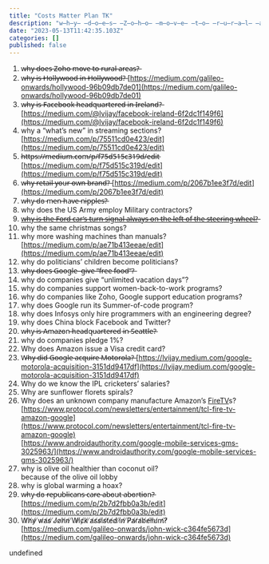 ```yaml
---
title: "Costs Matter Plan TK"
description: "w̶h̶y̶ ̶d̶o̶e̶s̶ ̶Z̶o̶h̶o̶ ̶m̶o̶v̶e̶ ̶t̶o̶ ̶r̶u̶r̶a̶l̶ ̶a̶r̶e̶a̶s̶?̶"
date: "2023-05-13T11:42:35.103Z"
categories: []
published: false
---
```


1.  w̶h̶y̶ ̶d̶o̶e̶s̶ ̶Z̶o̶h̶o̶ ̶m̶o̶v̶e̶ ̶t̶o̶ ̶r̶u̶r̶a̶l̶ ̶a̶r̶e̶a̶s̶?̶
2.  w̶h̶y̶ ̶i̶s̶ ̶H̶o̶l̶l̶y̶w̶o̶o̶d̶ ̶i̶n̶ ̶H̶o̶l̶l̶y̶w̶o̶o̶d̶?̶ [https://medium.com/galileo-onwards/hollywood-96b09db7de01](https://medium.com/galileo-onwards/hollywood-96b09db7de01)
3.  w̶h̶y̶ ̶i̶s̶ ̶F̶a̶c̶e̶b̶o̶o̶k̶ ̶h̶e̶a̶d̶q̶u̶a̶r̶t̶e̶r̶e̶d̶ ̶i̶n̶ ̶I̶r̶e̶l̶a̶n̶d̶?̶ [https://medium.com/@lvijay/facebook-ireland-6f2dc1f149f6](https://medium.com/@lvijay/facebook-ireland-6f2dc1f149f6)
4.  why a “what’s new” in streaming sections? [https://medium.com/p/75511cd0e423/edit](https://medium.com/p/75511cd0e423/edit)
5.  h̶t̶t̶p̶s̶:̶/̶/̶m̶e̶d̶i̶u̶m̶.̶c̶o̶m̶/̶p̶/̶f̶7̶5̶d̶5̶1̶5̶c̶3̶1̶9̶d̶/̶e̶d̶i̶t̶ [https://medium.com/p/f75d515c319d/edit](https://medium.com/p/f75d515c319d/edit)
6.  w̶h̶y̶ ̶r̶e̶t̶a̶i̶l̶ ̶y̶o̶u̶r̶ ̶o̶w̶n̶ ̶b̶r̶a̶n̶d̶?̶ [https://medium.com/p/2067b1ee3f7d/edit](https://medium.com/p/2067b1ee3f7d/edit)
7.  w̵h̵y̵ ̵d̵o̵ ̵m̵e̵n̵ ̵h̵a̵v̵e̵ ̵n̵i̵p̵p̵l̵e̵s̵?̵
8.  why does the US Army employ Military contractors?
9.  [w̶h̶y̶ ̶i̶s̶ ̶t̶h̶e̶ ̶F̶o̶r̶d̶ ̶c̶a̶r̶’̶s̶ ̶t̶u̶r̶n̶ ̶s̶i̶g̶n̶a̶l̶ ̶a̶l̶w̶a̶y̶s̶ ̶o̶n̶ ̶t̶h̶e̶ ̶l̶e̶f̶t̶ ̶o̶f̶ ̶t̶h̶e̶ ̶s̶t̶e̶e̶r̶i̶n̶g̶ ̶w̶h̶e̶e̶l̶?̶](https://medium.com/galileo-onwards/volkswagens-61ab4f53e38b) 
10.  why the same christmas songs?
11.  why more washing machines than manuals? [https://medium.com/p/ae71b413eeae/edit](https://medium.com/p/ae71b413eeae/edit)
12.  why do politicians’ children become politicians?
13.  w̶h̶y̶ ̶d̶o̶e̶s̶ ̶G̶o̶o̶g̶l̶e̶ ̶ ̶g̶i̶v̶e̶ ̶”̶f̶r̶e̶e̶ ̶f̶o̶o̶d̶”̶?̶
14.  why do companies give “unlimited vacation days”?
15.  why do companies support women-back-to-work programs?
16.  why do companies like Zoho, Google support education programs?
17.  why does Google run its Summer-of-code program?
18.  why does Infosys only hire programmers with an engineering degree?
19.  why does China block Facebook and Twitter?
20.  w̵h̵y̵ ̵i̵s̵ ̵A̵m̵a̵z̵o̵n̵ ̵h̵e̵a̵d̵q̵u̵a̵r̵t̵e̵r̵e̵d̵ ̵i̵n̵ ̵S̵e̵a̵t̵t̵l̵e̵?̵
21.  why do companies pledge 1%?
22.  Why does Amazon issue a Visa credit card?
23.  W̶h̶y̶ ̶d̶i̶d̶ ̶G̶o̶o̶g̶l̶e̶ ̶a̶c̶q̶u̶i̶r̶e̶ ̶M̶o̶t̶o̶r̶o̶l̶a̶?̶ [https://lvijay.medium.com/google-motorola-acquisition-3151dd9417df](https://lvijay.medium.com/google-motorola-acquisition-3151dd9417df)
24.  Why do we know the IPL cricketers’ salaries?
25.  Why are sunflower florets spirals?
26.  Why does an unknown company manufacture Amazon’s [FireTV](https://www.protocol.com/google-android-amazon-fire-tv)s? [https://www.protocol.com/newsletters/entertainment/tcl-fire-tv-amazon-google](https://www.protocol.com/newsletters/entertainment/tcl-fire-tv-amazon-google)  
    [https://www.androidauthority.com/google-mobile-services-gms-3025963/](https://www.androidauthority.com/google-mobile-services-gms-3025963/)
27.  why is olive oil healthier than coconut oil?   
    because of the olive oil lobby
28.  why is global warming a hoax?
29.  w̵h̵y̵ ̵d̵o̵ ̵r̵e̵p̵u̵b̵l̵i̵c̵a̵n̵s̵ ̵c̵a̵r̵e̵ ̵a̵b̵o̵u̵t̵ ̵a̵b̵o̵r̵t̵i̵o̵n̵?̵ [https://medium.com/p/2b7d2fbb0a3b/edit](https://medium.com/p/2b7d2fbb0a3b/edit)
30.  W̸h̸y̸ ̸w̸a̸s̸ ̸J̸o̸h̸n̸ ̸W̸i̸c̸k̸ ̸a̸s̸s̸i̸s̸t̸e̸d̸ ̸i̸n̸ ̸P̸a̸r̸a̸b̸e̸l̸l̸u̸m̸?̸  
    [https://medium.com/galileo-onwards/john-wick-c364fe5673d](https://medium.com/galileo-onwards/john-wick-c364fe5673d)

undefined
